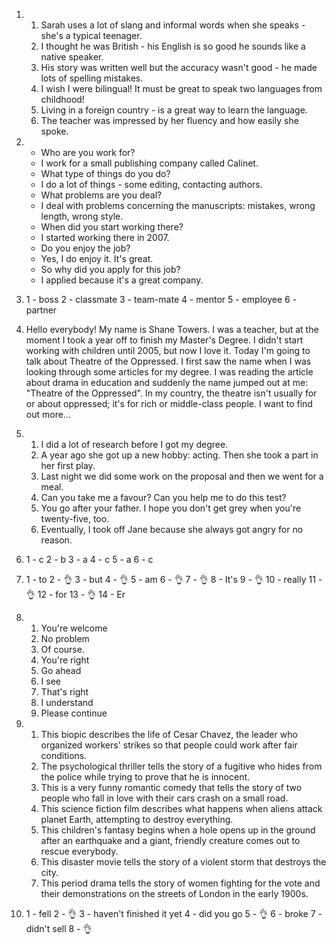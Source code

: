 1. 
    1. Sarah uses a lot of slang and informal words when she speaks - she's a typical teenager.
    2. I thought he was British - his English is so good he sounds like a native speaker.
    3. His story was written well but the accuracy wasn't good - he made lots of spelling mistakes.
    4. I wish I were bilingual! It must be great to speak two languages from childhood!
    5. Living in a foreign country - is a great way to learn the language.
    6. The teacher was impressed by her fluency and how easily she spoke.

2. 
    - Who are you work for?
    - I work for a small publishing company called Calinet.
    - What type of things do you do?
    - I do a lot of things - some editing, contacting authors.
    - What problems are you deal?
    - I deal with problems concerning the manuscripts: mistakes, wrong length, wrong style.
    - When did you start working there?
    - I started working there in 2007.
    - Do you enjoy the job?
    - Yes, I do enjoy it. It's great.
    - So why did you apply for this job?
    - I applied because it's a great company.

3. 
    1 - boss
    2 - classmate
    3 - team-mate
    4 - mentor
    5 - employee
    6 - partner

4. 
    Hello everybody! My name is Shane Towers. I was a teacher, but at the moment I took a year off to finish my Master's Degree. I didn't start working with children until 2005, but now I love it. 
    Today I'm going to talk about Theatre of the Oppressed. I first saw the name when I was looking through some articles for my degree. I was reading the article about drama in education and suddenly the name jumped out at me: "Theatre of the Oppressed". In my country, the theatre isn't usually for or about oppressed; it's for rich or middle-class people. I want to find out more...

5. 
    1. I did a lot of research before I got my degree.
    2. A year ago she got up a new hobby: acting. Then she took a part in her first play.
    3. Last night we did some work on the proposal and then we went for a meal.
    4. Can you take me a favour? Can you help me to do this test?
    5. You go after your father. I hope you don't get grey when you're twenty-five, too.
    6. Eventually, I took off Jane because she always got angry for no reason.

6. 
    1 - c
    2 - b
    3 - a
    4 - c
    5 - a
    6 - c

7. 
    1 - to
    2 - 👌
    3 - but
    4 - 👌
    5 - am
    6 - 👌
    7 - 👌
    8 - It's
    9 - 👌
    10 - really
    11 - 👌
    12 - for
    13 - 👌
    14 - Er

8. 
    1. You're welcome
    2. No problem
    3. Of course.
    4. You're right
    5. Go ahead
    6. I see
    7. That's right
    8. I understand
    9. Please continue

9. 
    1. This biopic describes the life of Cesar Chavez, the leader who organized workers' strikes so that people could work after fair conditions.
    2. The psychological thriller tells the story of a fugitive who hides from the police while trying to prove that he is innocent.
    3. This is a very funny romantic comedy that tells the story of two people who fall in love with their cars crash on a small road.
    4. This science fiction film describes what happens when aliens attack planet Earth, attempting to destroy everything.
    5. This children's fantasy begins when a hole opens up in the ground after an earthquake and a giant, friendly creature comes out to rescue everybody.
    6. This disaster movie tells the story of a violent storm that destroys the city.
    7. This period drama tells the story of women fighting for the vote and their demonstrations on the streets of London in the early 1900s.

10. 
    1 - fell
    2 - 👌
    3 - haven't finished it yet
    4 - did you go
    5 - 👌
    6 - broke
    7 - didn't sell
    8 - 👌